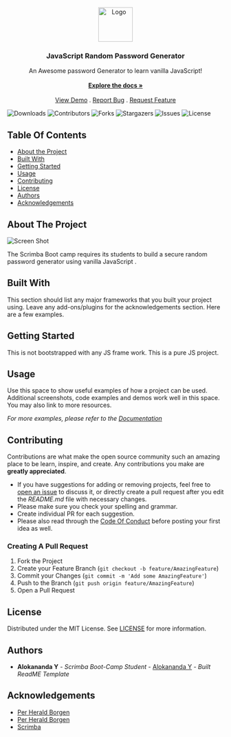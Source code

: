 <br/>
<p align="center">
  <a href="https://github.com/alok-38/ReadME-Generator">
    <img src="./images/Screenshot.png" alt="Logo" width="80" height="80">
  </a>

  <h3 align="center">JavaScript Random Password Generator</h3>

  <p align="center">
    An Awesome password Generator to learn vanilla JavaScript!
    <br/>
    <br/>
    <a href="https://github.com/alok-38/ReadME-Generator"><strong>Explore the docs »</strong></a>
    <br/>
    <br/>
    <a href="https://github.com/alok-38/ReadME-Generator">View Demo</a>
    .
    <a href="https://github.com/alok-38/ReadME-Generator/issues">Report Bug</a>
    .
    <a href="https://github.com/alok-38/ReadME-Generator/issues">Request Feature</a>
  </p>
</p>

![Downloads](https://img.shields.io/github/downloads/alok-38/ReadME-Generator/total) ![Contributors](https://img.shields.io/github/contributors/alok-38/ReadME-Generator?color=dark-green) ![Forks](https://img.shields.io/github/forks/alok-38/ReadME-Generator?style=social) ![Stargazers](https://img.shields.io/github/stars/alok-38/ReadME-Generator?style=social) ![Issues](https://img.shields.io/github/issues/alok-38/ReadME-Generator) ![License](https://img.shields.io/github/license/alok-38/ReadME-Generator)

## Table Of Contents

- [About the Project](#about-the-project)
- [Built With](#built-with)
- [Getting Started](#getting-started)
- [Usage](#usage)
- [Contributing](#contributing)
- [License](#license)
- [Authors](#authors)
- [Acknowledgements](#acknowledgements)

## About The Project

![Screen Shot](images/screenshot.png)

The Scrimba Boot camp requires its students to build a secure random password generator using vanilla JavaScript .

## Built With

This section should list any major frameworks that you built your project using. Leave any add-ons/plugins for the acknowledgements section. Here are a few examples.

## Getting Started

This is not bootstrapped with any JS frame work. This is a pure JS project.

## Usage

Use this space to show useful examples of how a project can be used. Additional screenshots, code examples and demos work well in this space. You may also link to more resources.

_For more examples, please refer to the [Documentation](https://example.com)_

## Contributing

Contributions are what make the open source community such an amazing place to be learn, inspire, and create. Any contributions you make are **greatly appreciated**.

- If you have suggestions for adding or removing projects, feel free to [open an issue](https://github.com/alok-38/ReadME-Generator/issues/new) to discuss it, or directly create a pull request after you edit the _README.md_ file with necessary changes.
- Please make sure you check your spelling and grammar.
- Create individual PR for each suggestion.
- Please also read through the [Code Of Conduct](https://github.com/alok-38/ReadME-Generator/blob/main/CODE_OF_CONDUCT.md) before posting your first idea as well.

### Creating A Pull Request

1. Fork the Project
2. Create your Feature Branch (`git checkout -b feature/AmazingFeature`)
3. Commit your Changes (`git commit -m 'Add some AmazingFeature'`)
4. Push to the Branch (`git push origin feature/AmazingFeature`)
5. Open a Pull Request

## License

Distributed under the MIT License. See [LICENSE](https://github.com/alok-38/ReadME-Generator/blob/main/LICENSE.md) for more information.

## Authors

- **Alokananda Y** - _Scrimba Boot-Camp Student_ - [Alokananda Y](https://github.com/alok-38) - _Built ReadME Template_

## Acknowledgements

- [Per Herald Borgen](https://scrimba.com/bootcamp)
- [Per Herald Borgen](https://scrimba.com/bootcamp)
- [Scrimba](https://scrimba.com/bootcamp)
